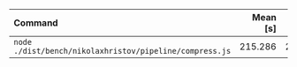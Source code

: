 | Command | Mean [s] | Min [s] | Max [s] | Relative |
|:---|---:|---:|---:|---:|
| `node ./dist/bench/nikolaxhristov/pipeline/compress.js` | 215.286 | 215.286 | 215.286 | 1.00 |
